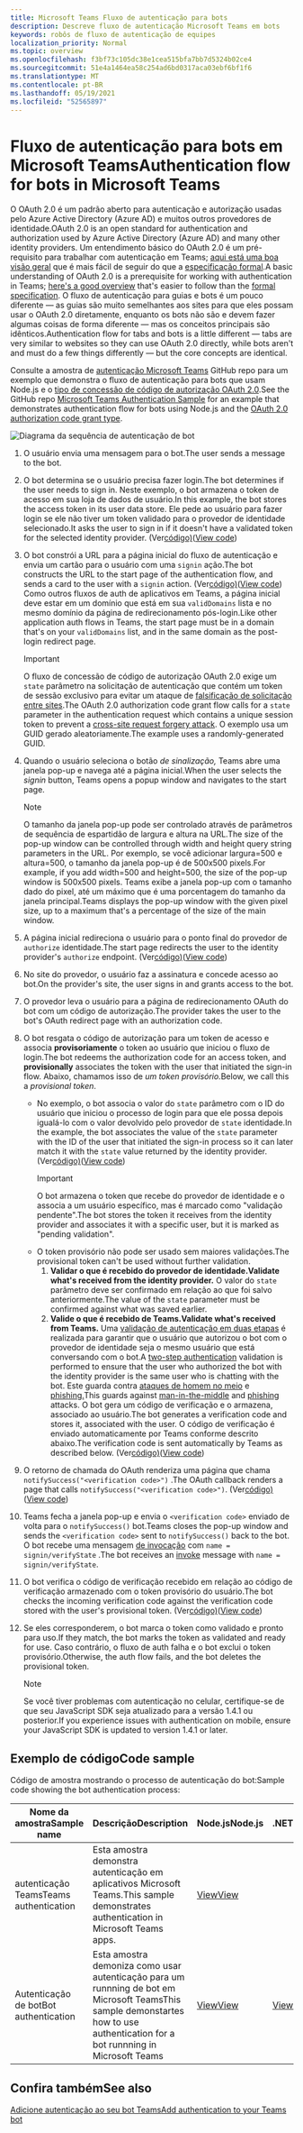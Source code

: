 ```yaml
---
title: Microsoft Teams Fluxo de autenticação para bots
description: Descreve fluxo de autenticação Microsoft Teams em bots
keywords: robôs de fluxo de autenticação de equipes
localization_priority: Normal
ms.topic: overview
ms.openlocfilehash: f3bf73c105dc38e1cea515bfa7bb7d5324b02ce4
ms.sourcegitcommit: 51e4a1464ea58c254ad6bd0317aca03ebf6bf1f6
ms.translationtype: MT
ms.contentlocale: pt-BR
ms.lasthandoff: 05/19/2021
ms.locfileid: "52565897"
---
```

# <a name="authentication-flow-for-bots-in-microsoft-teams"></a><span data-ttu-id="0aba4-104">Fluxo de autenticação para bots em Microsoft Teams</span><span class="sxs-lookup"><span data-stu-id="0aba4-104">Authentication flow for bots in Microsoft Teams</span></span>

<span data-ttu-id="0aba4-105">O OAuth 2.0 é um padrão aberto para autenticação e autorização usadas pelo Azure Active Directory (Azure AD) e muitos outros provedores de identidade.</span><span class="sxs-lookup"><span data-stu-id="0aba4-105">OAuth 2.0 is an open standard for authentication and authorization used by Azure Active Directory (Azure AD) and many other identity providers.</span></span> <span data-ttu-id="0aba4-106">Um entendimento básico do OAuth 2.0 é um pré-requisito para trabalhar com autenticação em Teams; [aqui está uma boa visão geral](https://aaronparecki.com/oauth-2-simplified/) que é mais fácil de seguir do que a [especificação formal](https://oauth.net/2/).</span><span class="sxs-lookup"><span data-stu-id="0aba4-106">A basic understanding of OAuth 2.0 is a prerequisite for working with authentication in Teams; [here's a good overview](https://aaronparecki.com/oauth-2-simplified/) that's easier to follow than the [formal specification](https://oauth.net/2/).</span></span> <span data-ttu-id="0aba4-107">O fluxo de autenticação para guias e bots é um pouco diferente — as guias são muito semelhantes aos sites para que eles possam usar o OAuth 2.0 diretamente, enquanto os bots não são e devem fazer algumas coisas de forma diferente — mas os conceitos principais são idênticos.</span><span class="sxs-lookup"><span data-stu-id="0aba4-107">Authentication flow for tabs and bots is a little different — tabs are very similar to websites so they can use OAuth 2.0 directly, while bots aren't and must do a few things differently — but the core concepts are identical.</span></span>

<span data-ttu-id="0aba4-108">Consulte a amostra de [autenticação Microsoft Teams](https://github.com/OfficeDev/Microsoft-Teams-Samples/tree/main/samples/app-auth/nodejs) GitHub repo para um exemplo que demonstra o fluxo de autenticação para bots que usam Node.js e o [tipo de concessão de código de autorização OAuth 2.0](https://oauth.net/2/grant-types/authorization-code/).</span><span class="sxs-lookup"><span data-stu-id="0aba4-108">See the GitHub repo [Microsoft Teams Authentication Sample](https://github.com/OfficeDev/Microsoft-Teams-Samples/tree/main/samples/app-auth/nodejs) for an example that demonstrates authentication flow for bots using Node.js and the [OAuth 2.0 authorization code grant type](https://oauth.net/2/grant-types/authorization-code/).</span></span>

![Diagrama da sequência de autenticação de bot](../../../assets/images/authentication/bot_auth_sequence_diagram.png)

1. <span data-ttu-id="0aba4-110">O usuário envia uma mensagem para o bot.</span><span class="sxs-lookup"><span data-stu-id="0aba4-110">The user sends a message to the bot.</span></span>
2. <span data-ttu-id="0aba4-111">O bot determina se o usuário precisa fazer login.</span><span class="sxs-lookup"><span data-stu-id="0aba4-111">The bot determines if the user needs to sign in.</span></span>
   <span data-ttu-id="0aba4-112">Neste exemplo, o bot armazena o token de acesso em sua loja de dados de usuário.</span><span class="sxs-lookup"><span data-stu-id="0aba4-112">In this example, the bot stores the access token in its user data store.</span></span> <span data-ttu-id="0aba4-113">Ele pede ao usuário para fazer login se ele não tiver um token validado para o provedor de identidade selecionado.</span><span class="sxs-lookup"><span data-stu-id="0aba4-113">It asks the user to sign in if it doesn't have a validated token for the selected identity provider.</span></span> <span data-ttu-id="0aba4-114">(Ver[código)](https://github.com/OfficeDev/microsoft-teams-sample-auth-node/blob/469952a26d618dbf884a3be53c7d921cc580b1e2/src/utils/AuthenticationUtils.ts#L58-L76)</span><span class="sxs-lookup"><span data-stu-id="0aba4-114">([View code](https://github.com/OfficeDev/microsoft-teams-sample-auth-node/blob/469952a26d618dbf884a3be53c7d921cc580b1e2/src/utils/AuthenticationUtils.ts#L58-L76))</span></span>
3. <span data-ttu-id="0aba4-115">O bot constrói a URL para a página inicial do fluxo de autenticação e envia um cartão para o usuário com uma `signin` ação.</span><span class="sxs-lookup"><span data-stu-id="0aba4-115">The bot constructs the URL to the start page of the authentication flow, and sends a card to the user with a `signin` action.</span></span> <span data-ttu-id="0aba4-116">(Ver[código)](https://github.com/OfficeDev/microsoft-teams-sample-auth-node/blob/469952a26d618dbf884a3be53c7d921cc580b1e2/src/dialogs/BaseIdentityDialog.ts#L160-L190)</span><span class="sxs-lookup"><span data-stu-id="0aba4-116">([View code](https://github.com/OfficeDev/microsoft-teams-sample-auth-node/blob/469952a26d618dbf884a3be53c7d921cc580b1e2/src/dialogs/BaseIdentityDialog.ts#L160-L190))</span></span></br>
    <span data-ttu-id="0aba4-117">Como outros fluxos de auth de aplicativos em Teams, a página inicial deve estar em um domínio que está em sua `validDomains` lista e no mesmo domínio da página de redirecionamento pós-login.</span><span class="sxs-lookup"><span data-stu-id="0aba4-117">Like other application auth flows in Teams, the start page must be in a domain that's on your `validDomains` list, and in the same domain as the post-login redirect page.</span></span>
    > [!IMPORTANT] 
    > <span data-ttu-id="0aba4-118">O fluxo de concessão de código de autorização OAuth 2.0 exige um `state` parâmetro na solicitação de autenticação que contém um token de sessão exclusivo para evitar um ataque de [falsificação de solicitação entre sites](https://en.wikipedia.org/wiki/Cross-site_request_forgery).</span><span class="sxs-lookup"><span data-stu-id="0aba4-118">The OAuth 2.0 authorization code grant flow calls for a `state` parameter in the authentication request which contains a unique session token to prevent a [cross-site request forgery attack](https://en.wikipedia.org/wiki/Cross-site_request_forgery).</span></span> <span data-ttu-id="0aba4-119">O exemplo usa um GUID gerado aleatoriamente.</span><span class="sxs-lookup"><span data-stu-id="0aba4-119">The example uses a randomly-generated GUID.</span></span>
4. <span data-ttu-id="0aba4-120">Quando o usuário seleciona o botão *de sinalização,* Teams abre uma janela pop-up e navega até a página inicial.</span><span class="sxs-lookup"><span data-stu-id="0aba4-120">When the user selects the *signin* button, Teams opens a popup window and navigates to the start page.</span></span>
   > [!NOTE]
   > <span data-ttu-id="0aba4-121">O tamanho da janela pop-up pode ser controlado através de parâmetros de sequência de espartidão de largura e altura na URL.</span><span class="sxs-lookup"><span data-stu-id="0aba4-121">The size of the pop-up window can be controlled through width and height query string parameters in the URL.</span></span> <span data-ttu-id="0aba4-122">Por exemplo, se você adicionar largura=500 e altura=500, o tamanho da janela pop-up é de 500x500 pixels.</span><span class="sxs-lookup"><span data-stu-id="0aba4-122">For example, if you add width=500 and height=500, the size of the pop-up window is 500x500 pixels.</span></span> <span data-ttu-id="0aba4-123">Teams exibe a janela pop-up com o tamanho dado do pixel, até um máximo que é uma porcentagem do tamanho da janela principal.</span><span class="sxs-lookup"><span data-stu-id="0aba4-123">Teams displays the pop-up window with the given pixel size, up to a maximum that's a percentage of the size of the main window.</span></span>

5. <span data-ttu-id="0aba4-124">A página inicial redireciona o usuário para o ponto final do provedor de `authorize` identidade.</span><span class="sxs-lookup"><span data-stu-id="0aba4-124">The start page redirects the user to the identity provider's `authorize` endpoint.</span></span> <span data-ttu-id="0aba4-125">(Ver[código)](https://github.com/OfficeDev/microsoft-teams-sample-auth-node/blob/469952a26d618dbf884a3be53c7d921cc580b1e2/public/html/auth-start.html#L51-L56)</span><span class="sxs-lookup"><span data-stu-id="0aba4-125">([View code](https://github.com/OfficeDev/microsoft-teams-sample-auth-node/blob/469952a26d618dbf884a3be53c7d921cc580b1e2/public/html/auth-start.html#L51-L56))</span></span>
6. <span data-ttu-id="0aba4-126">No site do provedor, o usuário faz a assinatura e concede acesso ao bot.</span><span class="sxs-lookup"><span data-stu-id="0aba4-126">On the provider's site, the user signs in and grants access to the bot.</span></span>
7. <span data-ttu-id="0aba4-127">O provedor leva o usuário para a página de redirecionamento OAuth do bot com um código de autorização.</span><span class="sxs-lookup"><span data-stu-id="0aba4-127">The provider takes the user to the bot's OAuth redirect page with an authorization code.</span></span>
8. <span data-ttu-id="0aba4-128">O bot resgata o código de autorização para um token de acesso e associa **provisoriamente** o token ao usuário que iniciou o fluxo de login.</span><span class="sxs-lookup"><span data-stu-id="0aba4-128">The bot redeems the authorization code for an access token, and **provisionally** associates the token with the user that initiated the sign-in flow.</span></span> <span data-ttu-id="0aba4-129">Abaixo, chamamos isso de *um token provisório.*</span><span class="sxs-lookup"><span data-stu-id="0aba4-129">Below, we call this a *provisional token*.</span></span>
    * <span data-ttu-id="0aba4-130">No exemplo, o bot associa o valor do `state` parâmetro com o ID do usuário que iniciou o processo de login para que ele possa depois igualá-lo com o valor devolvido pelo provedor de `state` identidade.</span><span class="sxs-lookup"><span data-stu-id="0aba4-130">In the example, the bot associates the value of the `state` parameter with the ID of the user that initiated the sign-in process so it can later match it with the `state` value returned by the identity provider.</span></span> <span data-ttu-id="0aba4-131">(Ver[código)](https://github.com/OfficeDev/microsoft-teams-sample-auth-node/blob/469952a26d618dbf884a3be53c7d921cc580b1e2/src/AuthBot.ts#L70-L99)</span><span class="sxs-lookup"><span data-stu-id="0aba4-131">([View code](https://github.com/OfficeDev/microsoft-teams-sample-auth-node/blob/469952a26d618dbf884a3be53c7d921cc580b1e2/src/AuthBot.ts#L70-L99))</span></span>
      > [!IMPORTANT] 
      > <span data-ttu-id="0aba4-132">O bot armazena o token que recebe do provedor de identidade e o associa a um usuário específico, mas é marcado como "validação pendente".</span><span class="sxs-lookup"><span data-stu-id="0aba4-132">The bot stores the token it receives from the identity provider and associates it with a specific user, but it is marked as "pending validation".</span></span> 
    * <span data-ttu-id="0aba4-133">O token provisório não pode ser usado sem maiores validações.</span><span class="sxs-lookup"><span data-stu-id="0aba4-133">The provisional token can't be used without further validation.</span></span>
      1. <span data-ttu-id="0aba4-134">**Validar o que é recebido do provedor de identidade.**</span><span class="sxs-lookup"><span data-stu-id="0aba4-134">**Validate what's received from the identity provider.**</span></span> <span data-ttu-id="0aba4-135">O valor do `state` parâmetro deve ser confirmado em relação ao que foi salvo anteriormente.</span><span class="sxs-lookup"><span data-stu-id="0aba4-135">The value of the `state` parameter must be confirmed against what was saved earlier.</span></span> 
      1. <span data-ttu-id="0aba4-136">**Valide o que é recebido de Teams.**</span><span class="sxs-lookup"><span data-stu-id="0aba4-136">**Validate what's received from Teams.**</span></span> <span data-ttu-id="0aba4-137">Uma [validação de autenticação em duas etapas](https://en.wikipedia.org/wiki/Man-in-the-middle_attack) é realizada para garantir que o usuário que autorizou o bot com o provedor de identidade seja o mesmo usuário que está conversando com o bot.</span><span class="sxs-lookup"><span data-stu-id="0aba4-137">A [two-step authentication](https://en.wikipedia.org/wiki/Man-in-the-middle_attack) validation is performed to ensure that the user who authorized the bot with the identity provider is the same user who is chatting with the bot.</span></span> <span data-ttu-id="0aba4-138">Este guarda contra [ataques de homem no meio](https://en.wikipedia.org/wiki/Man-in-the-middle_attack) e [phishing.](https://en.wikipedia.org/wiki/Phishing)</span><span class="sxs-lookup"><span data-stu-id="0aba4-138">This guards against [man-in-the-middle](https://en.wikipedia.org/wiki/Man-in-the-middle_attack) and [phishing](https://en.wikipedia.org/wiki/Phishing) attacks.</span></span> <span data-ttu-id="0aba4-139">O bot gera um código de verificação e o armazena, associado ao usuário.</span><span class="sxs-lookup"><span data-stu-id="0aba4-139">The bot generates a verification code and stores it, associated with the user.</span></span> <span data-ttu-id="0aba4-140">O código de verificação é enviado automaticamente por Teams conforme descrito abaixo.</span><span class="sxs-lookup"><span data-stu-id="0aba4-140">The verification code is sent automatically by Teams as described below.</span></span> <span data-ttu-id="0aba4-141">(Ver[código)](https://github.com/OfficeDev/microsoft-teams-sample-auth-node/blob/469952a26d618dbf884a3be53c7d921cc580b1e2/src/AuthBot.ts#L100-L113)</span><span class="sxs-lookup"><span data-stu-id="0aba4-141">([View code](https://github.com/OfficeDev/microsoft-teams-sample-auth-node/blob/469952a26d618dbf884a3be53c7d921cc580b1e2/src/AuthBot.ts#L100-L113))</span></span>
9. <span data-ttu-id="0aba4-142">O retorno de chamada do OAuth renderiza uma página que chama `notifySuccess("<verification code>")` .</span><span class="sxs-lookup"><span data-stu-id="0aba4-142">The OAuth callback renders a page that calls `notifySuccess("<verification code>")`.</span></span> <span data-ttu-id="0aba4-143">(Ver[código)](https://github.com/OfficeDev/microsoft-teams-sample-auth-node/blob/master/src/views/oauth-callback-success.hbs)</span><span class="sxs-lookup"><span data-stu-id="0aba4-143">([View code](https://github.com/OfficeDev/microsoft-teams-sample-auth-node/blob/master/src/views/oauth-callback-success.hbs))</span></span>
10. <span data-ttu-id="0aba4-144">Teams fecha a janela pop-up e envia o `<verification code>` enviado de volta para o `notifySuccess()` bot.</span><span class="sxs-lookup"><span data-stu-id="0aba4-144">Teams closes the pop-up window and sends the `<verification code>` sent to `notifySuccess()` back to the bot.</span></span> <span data-ttu-id="0aba4-145">O bot recebe uma mensagem [de invocação](/bot-framework/dotnet/bot-builder-dotnet-activities#invoke) com `name = signin/verifyState` .</span><span class="sxs-lookup"><span data-stu-id="0aba4-145">The bot receives an [invoke](/bot-framework/dotnet/bot-builder-dotnet-activities#invoke) message with `name = signin/verifyState`.</span></span>
11. <span data-ttu-id="0aba4-146">O bot verifica o código de verificação recebido em relação ao código de verificação armazenado com o token provisório do usuário.</span><span class="sxs-lookup"><span data-stu-id="0aba4-146">The bot checks the incoming verification code against the verification code stored with the user's provisional token.</span></span> <span data-ttu-id="0aba4-147">(Ver[código)](https://github.com/OfficeDev/microsoft-teams-sample-auth-node/blob/469952a26d618dbf884a3be53c7d921cc580b1e2/src/dialogs/BaseIdentityDialog.ts#L127-L140)</span><span class="sxs-lookup"><span data-stu-id="0aba4-147">([View code](https://github.com/OfficeDev/microsoft-teams-sample-auth-node/blob/469952a26d618dbf884a3be53c7d921cc580b1e2/src/dialogs/BaseIdentityDialog.ts#L127-L140))</span></span>
12. <span data-ttu-id="0aba4-148">Se eles corresponderem, o bot marca o token como validado e pronto para uso.</span><span class="sxs-lookup"><span data-stu-id="0aba4-148">If they match, the bot marks the token as validated and ready for use.</span></span> <span data-ttu-id="0aba4-149">Caso contrário, o fluxo de auth falha e o bot exclui o token provisório.</span><span class="sxs-lookup"><span data-stu-id="0aba4-149">Otherwise, the auth flow fails, and the bot deletes the provisional token.</span></span>

    > [!NOTE]
    > <span data-ttu-id="0aba4-150">Se você tiver problemas com autenticação no celular, certifique-se de que seu JavaScript SDK seja atualizado para a versão 1.4.1 ou posterior.</span><span class="sxs-lookup"><span data-stu-id="0aba4-150">If you experience issues with authentication on mobile, ensure your JavaScript SDK is updated to version 1.4.1 or later.</span></span>

## <a name="code-sample"></a><span data-ttu-id="0aba4-151">Exemplo de código</span><span class="sxs-lookup"><span data-stu-id="0aba4-151">Code sample</span></span>

<span data-ttu-id="0aba4-152">Código de amostra mostrando o processo de autenticação do bot:</span><span class="sxs-lookup"><span data-stu-id="0aba4-152">Sample code showing the bot authentication process:</span></span>

| <span data-ttu-id="0aba4-153">**Nome da amostra**</span><span class="sxs-lookup"><span data-stu-id="0aba4-153">**Sample name**</span></span> | <span data-ttu-id="0aba4-154">**Descrição**</span><span class="sxs-lookup"><span data-stu-id="0aba4-154">**Description**</span></span> | <span data-ttu-id="0aba4-155">**Node.js**</span><span class="sxs-lookup"><span data-stu-id="0aba4-155">**Node.js**</span></span> | <span data-ttu-id="0aba4-156">**.NET**</span><span class="sxs-lookup"><span data-stu-id="0aba4-156">**.NET**</span></span> | <span data-ttu-id="0aba4-157">**Python**</span><span class="sxs-lookup"><span data-stu-id="0aba4-157">**Python**</span></span> |
|-----------------|----------------|--------------|----------|-----------|
| <span data-ttu-id="0aba4-158">autenticação Teams</span><span class="sxs-lookup"><span data-stu-id="0aba4-158">Teams authentication</span></span> | <span data-ttu-id="0aba4-159">Esta amostra demonstra autenticação em aplicativos Microsoft Teams.</span><span class="sxs-lookup"><span data-stu-id="0aba4-159">This sample demonstrates authentication in Microsoft Teams apps.</span></span> | [<span data-ttu-id="0aba4-160">View</span><span class="sxs-lookup"><span data-stu-id="0aba4-160">View</span></span>](https://github.com/OfficeDev/microsoft-teams-sample-auth-node) | | |
| <span data-ttu-id="0aba4-161">Autenticação de bot</span><span class="sxs-lookup"><span data-stu-id="0aba4-161">Bot authentication</span></span> | <span data-ttu-id="0aba4-162">Esta amostra demoniza como usar autenticação para um runnning de bot em Microsoft Teams</span><span class="sxs-lookup"><span data-stu-id="0aba4-162">This sample demonstartes how to use authentication for a bot runnning in Microsoft Teams</span></span> | [<span data-ttu-id="0aba4-163">View</span><span class="sxs-lookup"><span data-stu-id="0aba4-163">View</span></span>](https://github.com/microsoft/BotBuilder-Samples/tree/main/samples/javascript_nodejs/46.teams-auth) | [<span data-ttu-id="0aba4-164">View</span><span class="sxs-lookup"><span data-stu-id="0aba4-164">View</span></span>](https://github.com/microsoft/BotBuilder-Samples/tree/main/samples/csharp_dotnetcore/46.teams-auth) | [<span data-ttu-id="0aba4-165">View</span><span class="sxs-lookup"><span data-stu-id="0aba4-165">View</span></span>](https://github.com/microsoft/BotBuilder-Samples/tree/main/samples/python/46.teams-auth)

## <a name="see-also"></a><span data-ttu-id="0aba4-166">Confira também</span><span class="sxs-lookup"><span data-stu-id="0aba4-166">See also</span></span>

[<span data-ttu-id="0aba4-167">Adicione autenticação ao seu bot Teams</span><span class="sxs-lookup"><span data-stu-id="0aba4-167">Add authentication to your Teams bot</span></span>](add-authentication.md)
